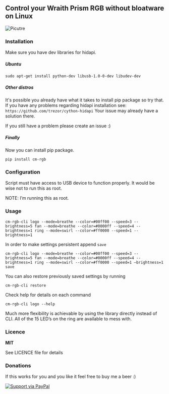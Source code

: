 ## Control your Wraith Prism RGB without bloatware on Linux
![Picutre](https://github.com/gfduszynski/cm-rgb/raw/master/IMG_2521.JPG)

### Installation

Make sure you have dev libraries for hidapi.

##### Ubuntu
```
sudo apt-get install python-dev libusb-1.0-0-dev libudev-dev
```

##### Other distros
It's possible you already have what it takes to install pip package so try that.
If you have any problems regarding hidapi installation see: `` https://github.com/trezor/cython-hidapi ``
Your issue may already have a solution there.

If you still have a problem please create an issue :)

##### Finally
Now you can install pip package.
```
pip install cm-rgb
```

### Configuration

Script must have access to USB device to function properly.
It would be wise not to run this as root.

NOTE: I’m running this as root.

### Usage


```
cm-rgb-cli logo --mode=breathe --color=#00ff00 --speed=3 --brightness=5 fan --mode=breathe --color=#0000ff --speed=4 --brightness=1 ring --mode=swirl --color=#ff0000 --speed=1 --brightness=1
```

In order to make settings persistent append ``save``

```
cm-rgb-cli logo --mode=breathe --color=#00ff00 --speed=3 --brightness=5 fan --mode=breathe --color=#0000ff --speed=4 --brightness=1 ring --mode=swirl --color=#ff0000 --speed=1 –brightness=1 save
```

You can also restore previously saved settings by running
```
cm-rgb-cli restore
```

Check help for details on each command
```
cm-rgb-cli logo --help
```

Much more flexibility is achievable by using the library directly instead of CLI.
All of the 15 LED’s on the ring are available to mess with.

### Licence

**MIT** 

See LICENCE file for details

### Donations
If this works for you and you like it feel free to buy me a beer :)

[![Support via PayPal](https://cdn.rawgit.com/twolfson/paypal-github-button/1.0.0/dist/button.svg)](https://www.paypal.me/gfduszynski/)

